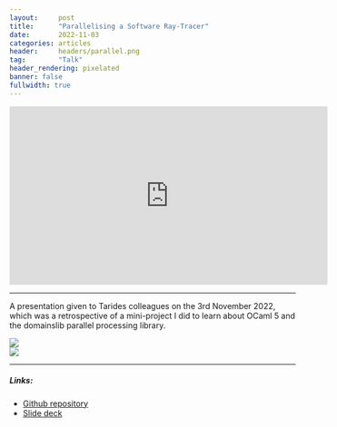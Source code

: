 ```yaml
---
layout:     post
title:      "Parallelising a Software Ray-Tracer"
date:       2022-11-03
categories: articles
header:     headers/parallel.png
tag:        "Talk"
header_rendering: pixelated
banner: false
fullwidth: true
---
```


<div class="videoWrapper">
  <iframe width="560" height="315" src="https://www.youtube.com/embed/o8jrQt4aUyg" title="YouTube video player" frameborder="0" allow="accelerometer; autoplay; clipboard-write; encrypted-media; gyroscope; picture-in-picture" allowfullscreen></iframe>
</div>

---

A presentation given to Tarides colleagues on the 3rd November 2022, which was a retrospective of a mini-project I did to learn about OCaml 5 and the domainslib parallel processing library.

<div class="row">
<div class="col-lg-6">
<img src="{{ site.s3_path }}/parallel/interlocked.gif" class="img-fluid w-100">
</div>

<div class="col-lg-6">
<img src="{{ site.s3_path }}/parallel/olympic.gif" class="img-fluid w-100">
</div>
</div>

---

##### Links:

- [Github repository](https://github.com/benmandrew/Otorus)
- [Slide deck](https://benmandrew.s3.eu-west-2.amazonaws.com/parallel/parallelising-a-software-ray-tracer.pdf)
